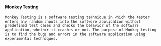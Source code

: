 #### Monkey Testing

``` Monkey Testing is a software testing technique in which the tester enters any random inputs into the software application without predefined test cases and checks the behavior of the software application, whether it crashes or not. The purpose of Monkey testing is to find the bugs and errors in the software application using experimental techniques. ```
